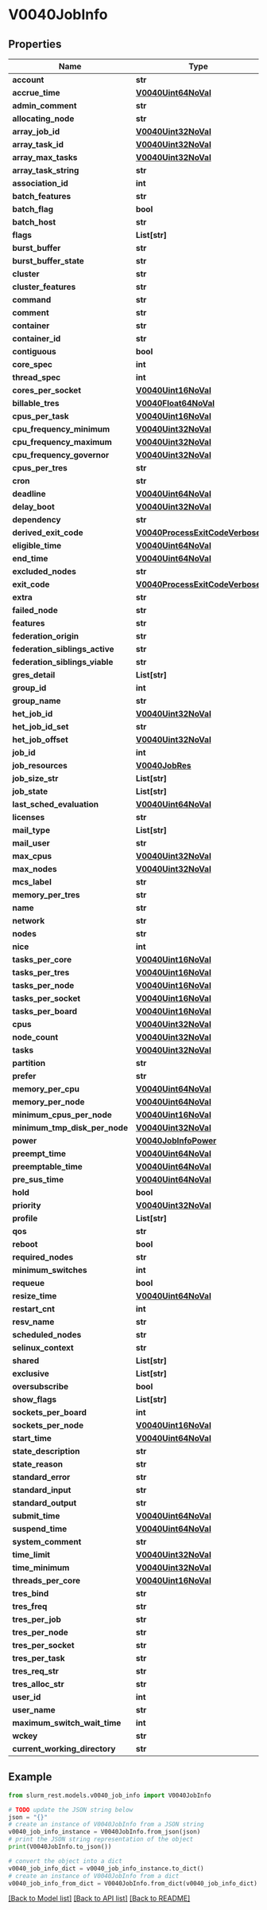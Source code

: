 # V0040JobInfo


## Properties

Name | Type | Description | Notes
------------ | ------------- | ------------- | -------------
**account** | **str** |  | [optional] 
**accrue_time** | [**V0040Uint64NoVal**](V0040Uint64NoVal.md) |  | [optional] 
**admin_comment** | **str** |  | [optional] 
**allocating_node** | **str** |  | [optional] 
**array_job_id** | [**V0040Uint32NoVal**](V0040Uint32NoVal.md) |  | [optional] 
**array_task_id** | [**V0040Uint32NoVal**](V0040Uint32NoVal.md) |  | [optional] 
**array_max_tasks** | [**V0040Uint32NoVal**](V0040Uint32NoVal.md) |  | [optional] 
**array_task_string** | **str** |  | [optional] 
**association_id** | **int** |  | [optional] 
**batch_features** | **str** |  | [optional] 
**batch_flag** | **bool** |  | [optional] 
**batch_host** | **str** |  | [optional] 
**flags** | **List[str]** |  | [optional] 
**burst_buffer** | **str** |  | [optional] 
**burst_buffer_state** | **str** |  | [optional] 
**cluster** | **str** |  | [optional] 
**cluster_features** | **str** |  | [optional] 
**command** | **str** |  | [optional] 
**comment** | **str** |  | [optional] 
**container** | **str** |  | [optional] 
**container_id** | **str** |  | [optional] 
**contiguous** | **bool** |  | [optional] 
**core_spec** | **int** |  | [optional] 
**thread_spec** | **int** |  | [optional] 
**cores_per_socket** | [**V0040Uint16NoVal**](V0040Uint16NoVal.md) |  | [optional] 
**billable_tres** | [**V0040Float64NoVal**](V0040Float64NoVal.md) |  | [optional] 
**cpus_per_task** | [**V0040Uint16NoVal**](V0040Uint16NoVal.md) |  | [optional] 
**cpu_frequency_minimum** | [**V0040Uint32NoVal**](V0040Uint32NoVal.md) |  | [optional] 
**cpu_frequency_maximum** | [**V0040Uint32NoVal**](V0040Uint32NoVal.md) |  | [optional] 
**cpu_frequency_governor** | [**V0040Uint32NoVal**](V0040Uint32NoVal.md) |  | [optional] 
**cpus_per_tres** | **str** |  | [optional] 
**cron** | **str** |  | [optional] 
**deadline** | [**V0040Uint64NoVal**](V0040Uint64NoVal.md) |  | [optional] 
**delay_boot** | [**V0040Uint32NoVal**](V0040Uint32NoVal.md) |  | [optional] 
**dependency** | **str** |  | [optional] 
**derived_exit_code** | [**V0040ProcessExitCodeVerbose**](V0040ProcessExitCodeVerbose.md) |  | [optional] 
**eligible_time** | [**V0040Uint64NoVal**](V0040Uint64NoVal.md) |  | [optional] 
**end_time** | [**V0040Uint64NoVal**](V0040Uint64NoVal.md) |  | [optional] 
**excluded_nodes** | **str** |  | [optional] 
**exit_code** | [**V0040ProcessExitCodeVerbose**](V0040ProcessExitCodeVerbose.md) |  | [optional] 
**extra** | **str** |  | [optional] 
**failed_node** | **str** |  | [optional] 
**features** | **str** |  | [optional] 
**federation_origin** | **str** |  | [optional] 
**federation_siblings_active** | **str** |  | [optional] 
**federation_siblings_viable** | **str** |  | [optional] 
**gres_detail** | **List[str]** |  | [optional] 
**group_id** | **int** |  | [optional] 
**group_name** | **str** |  | [optional] 
**het_job_id** | [**V0040Uint32NoVal**](V0040Uint32NoVal.md) |  | [optional] 
**het_job_id_set** | **str** |  | [optional] 
**het_job_offset** | [**V0040Uint32NoVal**](V0040Uint32NoVal.md) |  | [optional] 
**job_id** | **int** |  | [optional] 
**job_resources** | [**V0040JobRes**](V0040JobRes.md) |  | [optional] 
**job_size_str** | **List[str]** |  | [optional] 
**job_state** | **List[str]** |  | [optional] 
**last_sched_evaluation** | [**V0040Uint64NoVal**](V0040Uint64NoVal.md) |  | [optional] 
**licenses** | **str** |  | [optional] 
**mail_type** | **List[str]** |  | [optional] 
**mail_user** | **str** |  | [optional] 
**max_cpus** | [**V0040Uint32NoVal**](V0040Uint32NoVal.md) |  | [optional] 
**max_nodes** | [**V0040Uint32NoVal**](V0040Uint32NoVal.md) |  | [optional] 
**mcs_label** | **str** |  | [optional] 
**memory_per_tres** | **str** |  | [optional] 
**name** | **str** |  | [optional] 
**network** | **str** |  | [optional] 
**nodes** | **str** |  | [optional] 
**nice** | **int** |  | [optional] 
**tasks_per_core** | [**V0040Uint16NoVal**](V0040Uint16NoVal.md) |  | [optional] 
**tasks_per_tres** | [**V0040Uint16NoVal**](V0040Uint16NoVal.md) |  | [optional] 
**tasks_per_node** | [**V0040Uint16NoVal**](V0040Uint16NoVal.md) |  | [optional] 
**tasks_per_socket** | [**V0040Uint16NoVal**](V0040Uint16NoVal.md) |  | [optional] 
**tasks_per_board** | [**V0040Uint16NoVal**](V0040Uint16NoVal.md) |  | [optional] 
**cpus** | [**V0040Uint32NoVal**](V0040Uint32NoVal.md) |  | [optional] 
**node_count** | [**V0040Uint32NoVal**](V0040Uint32NoVal.md) |  | [optional] 
**tasks** | [**V0040Uint32NoVal**](V0040Uint32NoVal.md) |  | [optional] 
**partition** | **str** |  | [optional] 
**prefer** | **str** |  | [optional] 
**memory_per_cpu** | [**V0040Uint64NoVal**](V0040Uint64NoVal.md) |  | [optional] 
**memory_per_node** | [**V0040Uint64NoVal**](V0040Uint64NoVal.md) |  | [optional] 
**minimum_cpus_per_node** | [**V0040Uint16NoVal**](V0040Uint16NoVal.md) |  | [optional] 
**minimum_tmp_disk_per_node** | [**V0040Uint32NoVal**](V0040Uint32NoVal.md) |  | [optional] 
**power** | [**V0040JobInfoPower**](V0040JobInfoPower.md) |  | [optional] 
**preempt_time** | [**V0040Uint64NoVal**](V0040Uint64NoVal.md) |  | [optional] 
**preemptable_time** | [**V0040Uint64NoVal**](V0040Uint64NoVal.md) |  | [optional] 
**pre_sus_time** | [**V0040Uint64NoVal**](V0040Uint64NoVal.md) |  | [optional] 
**hold** | **bool** | Job held | [optional] 
**priority** | [**V0040Uint32NoVal**](V0040Uint32NoVal.md) |  | [optional] 
**profile** | **List[str]** |  | [optional] 
**qos** | **str** |  | [optional] 
**reboot** | **bool** |  | [optional] 
**required_nodes** | **str** |  | [optional] 
**minimum_switches** | **int** |  | [optional] 
**requeue** | **bool** |  | [optional] 
**resize_time** | [**V0040Uint64NoVal**](V0040Uint64NoVal.md) |  | [optional] 
**restart_cnt** | **int** |  | [optional] 
**resv_name** | **str** |  | [optional] 
**scheduled_nodes** | **str** |  | [optional] 
**selinux_context** | **str** |  | [optional] 
**shared** | **List[str]** |  | [optional] 
**exclusive** | **List[str]** |  | [optional] 
**oversubscribe** | **bool** |  | [optional] 
**show_flags** | **List[str]** |  | [optional] 
**sockets_per_board** | **int** |  | [optional] 
**sockets_per_node** | [**V0040Uint16NoVal**](V0040Uint16NoVal.md) |  | [optional] 
**start_time** | [**V0040Uint64NoVal**](V0040Uint64NoVal.md) |  | [optional] 
**state_description** | **str** |  | [optional] 
**state_reason** | **str** |  | [optional] 
**standard_error** | **str** |  | [optional] 
**standard_input** | **str** |  | [optional] 
**standard_output** | **str** |  | [optional] 
**submit_time** | [**V0040Uint64NoVal**](V0040Uint64NoVal.md) |  | [optional] 
**suspend_time** | [**V0040Uint64NoVal**](V0040Uint64NoVal.md) |  | [optional] 
**system_comment** | **str** |  | [optional] 
**time_limit** | [**V0040Uint32NoVal**](V0040Uint32NoVal.md) |  | [optional] 
**time_minimum** | [**V0040Uint32NoVal**](V0040Uint32NoVal.md) |  | [optional] 
**threads_per_core** | [**V0040Uint16NoVal**](V0040Uint16NoVal.md) |  | [optional] 
**tres_bind** | **str** |  | [optional] 
**tres_freq** | **str** |  | [optional] 
**tres_per_job** | **str** |  | [optional] 
**tres_per_node** | **str** |  | [optional] 
**tres_per_socket** | **str** |  | [optional] 
**tres_per_task** | **str** |  | [optional] 
**tres_req_str** | **str** |  | [optional] 
**tres_alloc_str** | **str** |  | [optional] 
**user_id** | **int** |  | [optional] 
**user_name** | **str** |  | [optional] 
**maximum_switch_wait_time** | **int** |  | [optional] 
**wckey** | **str** |  | [optional] 
**current_working_directory** | **str** |  | [optional] 

## Example

```python
from slurm_rest.models.v0040_job_info import V0040JobInfo

# TODO update the JSON string below
json = "{}"
# create an instance of V0040JobInfo from a JSON string
v0040_job_info_instance = V0040JobInfo.from_json(json)
# print the JSON string representation of the object
print(V0040JobInfo.to_json())

# convert the object into a dict
v0040_job_info_dict = v0040_job_info_instance.to_dict()
# create an instance of V0040JobInfo from a dict
v0040_job_info_from_dict = V0040JobInfo.from_dict(v0040_job_info_dict)
```
[[Back to Model list]](../README.md#documentation-for-models) [[Back to API list]](../README.md#documentation-for-api-endpoints) [[Back to README]](../README.md)


